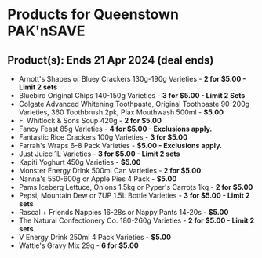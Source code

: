 # Products for Queenstown PAK'nSAVE

## Product(s): Ends 21 Apr 2024 (deal ends)
- Arnott's Shapes or Bluey Crackers 130g-190g Varieties - **2 for $5.00 - Limit 2 sets**
- Bluebird Original Chips 140-150g Varieties - **3 for $5.00 - Limit 2 Sets**
- Colgate Advanced Whitening Toothpaste, Original Toothpaste 90-200g Varieties, 360 Toothbrush 2pk, Plax Mouthwash 500ml - **$5.00**
- F. Whitlock & Sons Soup 420g - **2 for $5.00**
- Fancy Feast 85g Varieties - **4 for $5.00 - Exclusions apply.**
- Fantastic Rice Crackers 100g Varieties - **3 for $5.00**
- Farrah's Wraps 6-8 Pack Varieties - **$5.00 - Exclusions apply.**
- Just Juice 1L Varieties - **3 for $5.00 - Limit 2 sets**
- Kapiti Yoghurt 450g Varieties - **$5.00**
- Monster Energy Drink 500ml Can Varieties - **2 for $5.00**
- Nanna's 550-600g or Apple Pies 4 Pack - **$5.00**
- Pams Iceberg Lettuce, Onions 1.5kg or Pyper's Carrots 1kg - **2 for $5.00**
- Pepsi, Mountain Dew or 7UP 1.5L Bottle Varieties - **3 for $5.00 - Limit 2 sets**
- Rascal + Friends Nappies 16-28s or Nappy Pants 14-20s - **$5.00**
- The Natural Confectionery Co. 180-260g Varieties - **2 for $5.00 - Limit 2 sets**
- V Energy Drink 250ml 4 Pack Varieties - **$5.00**
- Wattie's Gravy Mix 29g - **6 for $5.00**

